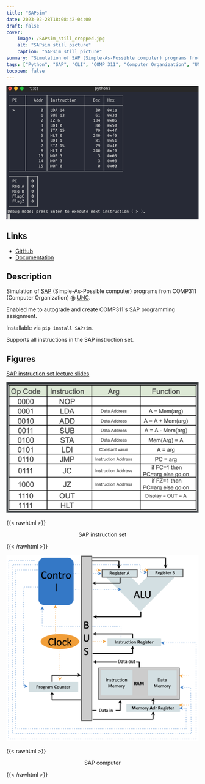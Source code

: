 ```yaml
---
title: "SAPsim"
date: 2023-02-28T18:08:42-04:00
draft: false
cover:
    image: /SAPsim_still_cropped.jpg
    alt: "SAPsim still picture"
    caption: "SAPsim still picture"
summary: "Simulation of SAP (Simple-As-Possible computer) programs from COMP311 @ UNC. Enabled me to autograde and create COMP311's SAP programming assignment."
tags: ["Python", "SAP", "CLI", "COMP 311", "Computer Organization", "UNC"]
tocopen: false
---
```


![SAPsim demo](img/SAPsim_demo.gif)

## Links

* [GitHub](https://github.com/jesse-wei/SAPsim)
* [Documentation](https://sapsim.readthedocs.io)

## Description

Simulation of [SAP](#figures) (Simple-As-Possible computer) programs from COMP311 (Computer Organization) @ [UNC](https://unc.edu).

Enabled me to autograde and create COMP311's SAP programming assignment.

Installable via `pip install SAPsim`.

Supports all instructions in the SAP instruction set.

## Figures

[SAP instruction set lecture slides](https://drive.google.com/file/d/1KxM6ov_dZCmehTCQkk0SMgzqG42s7reW/view?usp=share_link)

![SAP instruction set](img/SAP_instruction_set.jpg)

{{< rawhtml >}}
<p align="center">SAP instruction set</p>
{{< /rawhtml >}}

![SAP computer](img/SAP.jpg)

{{< rawhtml >}}
<p align="center">SAP computer</p>
{{< /rawhtml >}}

